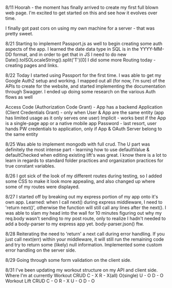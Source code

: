 8/11
Hoorah - the moment has finally arrived to create my first full blown web page. I'm excited to get started on this and see how it evolves over time.  

I finally got past cors on using my own machine for a server - that was pretty sweet. 

8/21
Starting to implement Passport.js as well to begin creating some auth aspects of the app.
I learned the date data type in SQL is in the YYYY-MM-DD format, and in order to get that in JS I need to do new Date().toISOLocaleString().split('T')[0]
I did some more Routing today - creating pages and links.

8/22
Today I started using Passport for the first time. I was able to get my Google Auth2 setup and working.
I mapped out all (for now, I'm sure) of the APIs to create for the website, and started implementing the documentation through Swagger.
I ended up doing some research on the various Auth flows as well

Access Code (Authorization Code Grant) - App has a backend
Application (Client Credentials Grant) - only when User & App are the same entity (app has limited usage as it only serves one user)
Implicit - works best if the App is a single-page app or a native mobile app
Password - last resort, user hands PW credentials to application, only if App & OAuth Server belong to the same entity

8/25
Was able to implement mongodb with full crud. The U part was definitely the most intense part - learning how to use defaultValue & defaultChecked when editing existing lift's was great. I know there is a lot to learn in regards to standard folder practices and organization practices for true constant variables.

8/26
I got sick of the look of my different routes during testing, so I added some CSS to make it look more appealing, and also changed up where some of my routes were displayed.

8/27
I started off by breaking out my express portion of my app onto it's own app. 
Learned:
when I call next() during express middleware, I need to 'return next()', otherwise the function will still call any lines after the next().
I was able to slam my head into the wall for 10 minutes figuring out why my req.body wasn't sending to my post route, only to realize I hadn't needed to add a body-parser to my express app yet. body-parser.json() ftw.

8/28
Reiterating the need to 'return' a next call during error handling. If you just call next(err) within your middleware, it will still run the remaining code and try to return some (likely) null information. Implemented some custom error handling on the server side.

8/29
Going through some form validation on the client side.

8/31
I've been updating my workout structure on my API and client side. Where I'm at currently
Workout CRUD
C - X
R - X(all) O(single)
U - O
D - O
Workout Lift CRUD
C - O
R - X
U - O
D - O
